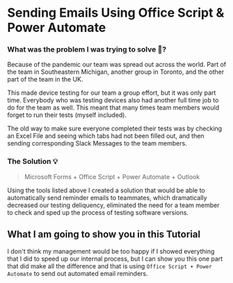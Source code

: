 # Sending Emails Using Office Script & Power Automate

### What was the problem I was trying to solve 🧐?
Because of the pandemic our team was spread out across the world. Part of the team in Southeastern Michigan, another group in Toronto, and the other part of the team in the UK. 

This made device testing for our team a group effort, but it was only part time. Everybody who was testing devices also had another full time job to do for the team as well. This meant that many times team members would forget to run their tests (myself included).

The old way to make sure everyone completed their tests was by checking an Excel File and seeing which tabs had not been filled out, and then sending corresponding Slack Messages to the team members.

### The Solution 💡 

> Microsoft Forms + Office Script + Power Automate + Outlook

Using the tools listed above I created a solution that would be able to automatically send reminder emails to teammates, which dramatically decreased our testing deliquency, eliminated the need for a team member to check and sped up the process of testing software versions.

## What I am going to show you in this Tutorial

I don't think my management would be too happy if I showed everything that I did to speed up our internal process, but I can show you this one part that did make all the difference and that is using `Office Script + Power Automate` to send out automated email reminders.
